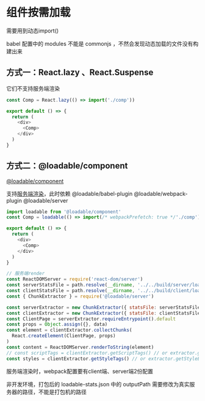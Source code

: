 # 组件按需加载

需要用到动态import()

babel 配置中的 modules 不能是 commonjs ，不然会发现动态加载的文件没有构建出来

## 方式一：React.lazy 、React.Suspense
它们不支持服务端渲染

```js
const Comp = React.lazy(() => import('./comp'))

export default () => {
  return (
    <div>
      <Comp>
    </div>
  )
}
```


## 方式二：@loadable/component
[@loadable/component](https://loadable-components.com/docs/loadable-vs-react-lazy/)

支持[服务端渲染](https://loadable-components.com/docs/server-side-rendering/)，此时依赖 @loadable/babel-plugin @loadable/webpack-plugin @loadable/server

```js
import loadable from '@loadable/component'
const Comp = loadable(() => import(/* webpackPrefetch: true */'./comp'))

export default () => {
  return (
    <div>
      <Comp>
    </div>
  )
}
```

```js
// 服务端render
const ReactDOMServer = require('react-dom/server')
const serverStatsFile = path.resolve(__dirname, '../../build/server/loadable-stats.json')
const clientStatsFile = path.resolve(__dirname, '../../build/client/loadable-stats.json')
const { ChunkExtractor } = require('@loadable/server')

const serverExtractor = new ChunkExtractor({ statsFile: serverStatsFile, entrypoints: [`${pathName}`] })
const clientExtractor = new ChunkExtractor({ statsFile: clientStatsFile, entrypoints: [`${pathName}`] })
const ClientPage = serverExtractor.requireEntrypoint().default
const props = Object.assign({}, data)
const element = clientExtractor.collectChunks(
  React.createElement(ClientPage, props)
)
const content = ReactDOMServer.renderToString(element)
// const scriptTags = clientExtractor.getScriptTags() // or extractor.getScriptElements();
const styles = clientExtractor.getStyleTags() // or extractor.getStyleElements();


```

服务端渲染时，webpack配置要有client端、server端2份配置

非开发环境，打包后的 loadable-stats.json 中的 outputPath 需要修改为真实服务器的路径，不能是打包机的路径



